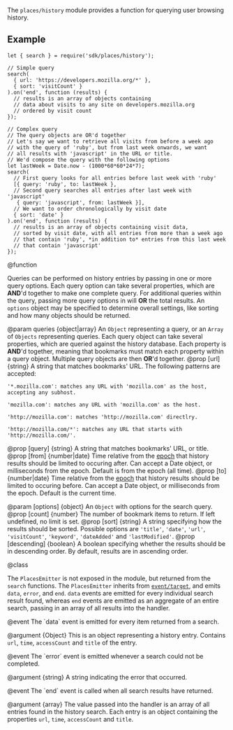 <!-- This Source Code Form is subject to the terms of the Mozilla Public
   - License, v. 2.0. If a copy of the MPL was not distributed with this
   - file, You can obtain one at http://mozilla.org/MPL/2.0/. -->

The `places/history` module provides a function for querying user browsing history.

## Example

    let { search } = require('sdk/places/history');

    // Simple query
    search(
      { url: 'https://developers.mozilla.org/*' },
      { sort: 'visitCount' }
    ).on('end', function (results) {
      // results is an array of objects containing
      // data about visits to any site on developers.mozilla.org
      // ordered by visit count
    });

    // Complex query
    // The query objects are OR'd together
    // Let's say we want to retrieve all visits from before a week ago
    // with the query of 'ruby', but from last week onwards, we want
    // all results with 'javascript' in the URL or title.
    // We'd compose the query with the following options
    let lastWeek = Date.now - (1000*60*60*24*7);
    search(
      // First query looks for all entries before last week with 'ruby'
      [{ query: 'ruby', to: lastWeek },
      // Second query searches all entries after last week with 'javascript'
       { query: 'javascript', from: lastWeek }],
      // We want to order chronologically by visit date
      { sort: 'date' }
    ).on('end', function (results) {
      // results is an array of objects containing visit data,
      // sorted by visit date, with all entries from more than a week ago
      // that contain 'ruby', *in addition to* entries from this last week
      // that contain 'javascript'
    });

<api name="search">
@function

Queries can be performed on history entries by passing in one or more query options. Each query option can take several properties, which are **AND**'d together to make one complete query. For additional queries within the query, passing more query options in will **OR** the total results. An `options` object may be specified to determine overall settings, like sorting and how many objects should be returned.

@param queries {object|array}
An `Object` representing a query, or an `Array` of `Objects` representing queries. Each query object can take several properties, which are queried against the history database. Each property is **AND**'d together, meaning that bookmarks must match each property within a query object. Multiple query objects are then **OR**'d together.
  @prop [url] {string}
    A string that matches bookmarks' URL. The following patterns are accepted:
    
    '*.mozilla.com': matches any URL with 'mozilla.com' as the host, accepting any subhost.
    
    'mozilla.com': matches any URL with 'mozilla.com' as the host.
    
    'http://mozilla.com': matches 'http://mozilla.com' directlry.
    
    'http://mozilla.com/*': matches any URL that starts with 'http://mozilla.com/'.
  @prop [query] {string}
    A string that matches bookmarks' URL, or title.
  @prop [from] {number|date}
    Time relative from the [epoch](http://en.wikipedia.org/wiki/Unix_time) that history results should be limited to occuring after. Can accept a Date object, or milliseconds from the epoch. Default is from the epoch (all time).
  @prop [to] {number|date}
    Time relative from the [epoch](http://en.wikipedia.org/wiki/Unix_time) that history results should be limited to occuring before. Can accept a Date object, or milliseconds from the epoch. Default is the current time.

@param [options] {object}
An `Object` with options for the search query.
  @prop [count] {number}
    The number of bookmark items to return. If left undefined, no limit is set.
  @prop [sort] {string}
    A string specifying how the results should be sorted. Possible options are `'title'`, `'date'`, `'url'`, `'visitCount'`, `'keyword'`, `'dateAdded'` and `'lastModified'`.
  @prop [descending] {boolean}
    A boolean specifying whether the results should be in descending order. By default, results are in ascending order.

</api>


<api name="PlacesEmitter">
@class

The `PlacesEmitter` is not exposed in the module, but returned from the `search` functions. The `PlacesEmitter` inherits from [`event/target`](modules/sdk/event/target.html), and emits `data`, `error`, and `end`. `data` events are emitted for every individual search result found, whereas `end` events are emitted as an aggregate of an entire search, passing in an array of all results into the handler.

<api name="data">
@event
The `data` event is emitted for every item returned from a search.

@argument {Object}
  This is an object representing a history entry. Contains `url`, `time`, `accessCount` and `title` of the entry.
</api>

<api name="error">
@event
The `error` event is emitted whenever a search could not be completed.

@argument {string}
  A string indicating the error that occurred.
</api>

<api name="end">
@event
The `end` event is called when all search results have returned.

@argument {array}
  The value passed into the handler is an array of all entries found in the
  history search. Each entry is an object containing the properties
  `url`, `time`, `accessCount` and `title`.
</api>
</api>
